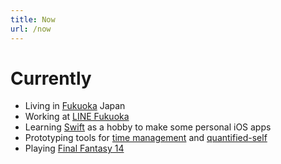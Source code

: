 ```yaml
---
title: Now
url: /now
---
```


# Currently

- Living in [Fukuoka] Japan
- Working at [LINE Fukuoka]
- Learning [Swift] as a hobby to make some personal iOS apps
- Prototyping tools for [time management] and [quantified-self]
- Playing [Final Fantasy 14]

[final fantasy 14]: https://jp.finalfantasyxiv.com/lodestone/character/39494058/
[fukuoka]: https://en.wikipedia.org/wiki/Fukuoka
[language-server]: /tags/language-server/
[line fukuoka]: https://linefukuoka.co.jp
[quantified-self]: /tags/quantified-self
[swift]: https://swift.org/
[time management]: /tags/time-management/
